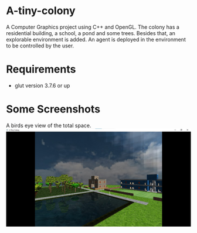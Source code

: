 # A-tiny-colony
A Computer Graphics project using C++ and OpenGL. The colony has a residential building, a school, a pond and some trees. Besides that, an explorable environment is added. An agent is deployed in the environment to be controlled by the user.

# Requirements
+ glut version 3.7.6 or up

# Some Screenshots
A birds eye view of the total space.
![Birds-eye-view](demo-images/birds-eye-view.jpg)